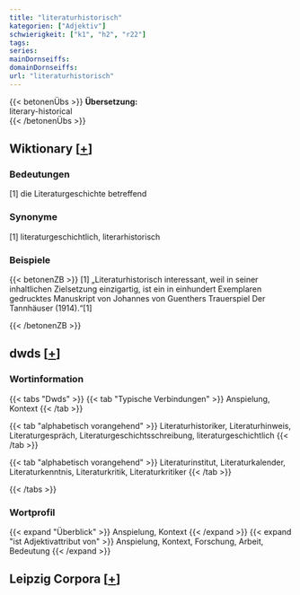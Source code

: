 ```yaml
---
title: "literaturhistorisch"
kategorien: ["Adjektiv"]
schwierigkeit: ["k1", "h2", "r22"]
tags:
series:
mainDornseiffs:
domainDornseiffs:
url: "literaturhistorisch"
---
```


{{< betonenÜbs >}}
**Übersetzung:**  
literary-historical  
{{< /betonenÜbs >}}

## Wiktionary [[+](https://de.wiktionary.org/wiki/literaturhistorisch)]

### Bedeutungen
[1] die Literaturgeschichte betreffend  

### Synonyme
[1] literaturgeschichtlich, literarhistorisch  

### Beispiele
{{< betonenZB >}}
[1] „Literaturhistorisch interessant, weil in seiner inhaltlichen Zielsetzung einzigartig, ist ein in einhundert Exemplaren gedrucktes Manuskript von Johannes von Guenthers Trauerspiel Der Tannhäuser (1914).“[1]  

{{< /betonenZB >}}


## dwds [[+](https://www.dwds.de/wb/literaturhistorisch)]

### Wortinformation
{{< tabs "Dwds" >}}
{{< tab "Typische Verbindungen" >}}
Anspielung, Kontext
{{< /tab >}}

{{< tab "alphabetisch vorangehend" >}}
Literaturhistoriker, Literaturhinweis, Literaturgespräch, Literaturgeschichtsschreibung, literaturgeschichtlich
{{< /tab >}}

{{< tab "alphabetisch vorangehend" >}}
Literaturinstitut, Literaturkalender, Literaturkenntnis, Literaturkritik, Literaturkritiker
{{< /tab >}}

{{< /tabs >}}

### Wortprofil
{{< expand "Überblick" >}} Anspielung, Kontext {{< /expand >}}
{{< expand "ist Adjektivattribut von" >}} Anspielung, Kontext, Forschung, Arbeit, Bedeutung {{< /expand >}}

## Leipzig Corpora [[+](https://corpora.uni-leipzig.de/en/res?word=literaturhistorisch&corpusId=deu_newscrawl-public_2018)]

